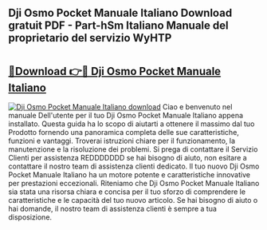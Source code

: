 ## Dji Osmo Pocket Manuale Italiano Download gratuit PDF - Part-hSm Italiano Manuale del proprietario del servizio WyHTP

# <h2><a href="http://dfe8p3h.blite.top/?on=Dji+Osmo+Pocket+Manuale+Italiano">🔗Download 👉🔴 Dji Osmo Pocket Manuale Italiano</a></h2>

[![Dji Osmo Pocket Manuale Italiano download](https://i.imgur.com/lujVjoI.png)](http://dfe8p3h.blite.top/?on=Dji+Osmo+Pocket+Manuale+Italiano)
Ciao e benvenuto nel manuale Dell'utente per il tuo Dji Osmo Pocket Manuale Italiano appena installato. Questa guida ha lo scopo di aiutarti a ottenere il massimo dal tuo Prodotto fornendo una panoramica completa delle sue caratteristiche, funzioni e vantaggi. Troverai istruzioni chiare per il funzionamento, la manutenzione e la risoluzione dei problemi. Si prega di contattare il Servizio Clienti per assistenza REDDDDDDD se hai bisogno di aiuto, non esitare a contattare il nostro team di assistenza clienti dedicato. Il tuo nuovo Dji Osmo Pocket Manuale Italiano ha un motore potente e caratteristiche innovative per prestazioni eccezionali. Riteniamo che Dji Osmo Pocket Manuale Italiano sia stata una risorsa chiara e concisa per il tuo sforzo di comprendere le caratteristiche e le capacità del tuo nuovo articolo. Se hai bisogno di aiuto o hai domande, il nostro team di assistenza clienti è sempre a tua disposizione.
